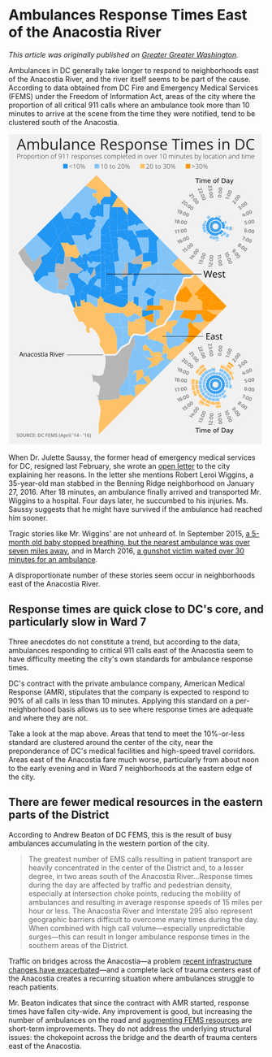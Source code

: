 # Ambulances Response Times East of the Anacostia River

*This article was originally published on [Greater Greater Washington](http://greatergreaterwashington.org/post/33374/ambulances-take-longer-to-reach-you-if-you-live-east-of-the-anacostia-river/).*

Ambulances in DC generally take longer to respond to neighborhoods east of the Anacostia River, and the river itself seems to be part of the cause. According to data obtained from DC Fire and Emergency Medical Services (FEMS) under the Freedom of Information Act, areas of the city where the proportion of all critical 911 calls where an ambulance took more than 10 minutes to arrive at the scene from the time they were notified, tend to be clustered south of the Anacostia.

![](/DC-FEMS/Visuals/FEMS_500.png)

When Dr. Julette Saussy, the former head of emergency medical services for DC, resigned last February, she wrote an [open letter](http://dcist.com/2016/02/_dr_jullette_saussy_resignation.php) to the city explaining her reasons. In the letter she mentions Robert Leroi Wiggins, a 35-year-old man stabbed in the Benning Ridge neighborhood on January 27, 2016. After 18 minutes, an ambulance finally arrived and transported Mr. Wiggins to a hospital. Four days later, he succumbed to his injuries. Ms. Saussy suggests that he might have survived if the ambulance had reached him sooner.

Tragic stories like Mr. Wiggins' are not unheard of. In September 2015, [a 5-month old baby stopped breathing, but the nearest ambulance was over seven miles away](http://greatergreaterwashington.org/www.nbcwashington.com/news/local/Young-Child-Dies-DC-324211401.html), and in March 2016, [a gunshot victim waited over 30 minutes for an ambulance](http://greatergreaterwashington.org/www.fox5dc.com/news/local-news/104327114-story).

A disproportionate number of these stories seem occur in neighborhoods east of the Anacostia River.

## Response times are quick close to DC's core, and particularly slow in Ward 7

Three anecdotes do not constitute a trend, but according to the data, ambulances responding to critical 911 calls east of the Anacostia seem to have difficulty meeting the city's own standards for ambulance response times.

DC's contract with the private ambulance company, American Medical Response (AMR), stipulates that the company is expected to respond to 90% of all calls in less than 10 minutes. Applying this standard on a per-neighborhood basis allows us to see where response times are adequate and where they are not.

Take a look at the map above. Areas that tend to meet the 10%-or-less standard are clustered around the center of the city, near the preponderance of DC's medical facilities and high-speed travel corridors. Areas east of the Anacostia fare much worse, particularly from about noon to the early evening and in Ward 7 neighborhoods at the eastern edge of the city.

## There are fewer medical resources in the eastern parts of the District

According to Andrew Beaton of DC FEMS, this is the result of busy ambulances accumulating in the western portion of the city.

>The greatest number of EMS calls resulting in patient transport are heavily concentrated in the center of the District and, to a lesser degree, in two areas south of the Anacostia River...Response times during the day are affected by traffic and pedestrian density, especially at intersection choke points, reducing the mobility of ambulances and resulting in average response speeds of 15 miles per hour or less. The Anacostia River and Interstate 295 also represent geographic barriers difficult to overcome many times during the day. When combined with high call volume—especially unpredictable surges—this can result in longer ambulance response times in the southern areas of the District.

Traffic on bridges across the Anacostia—a problem [recent infrastructure changes have exacerbated](http://greatergreaterwashington.org/post/26964/dc-made-it-more-appealing-to-drive-through-east-of-the-river-neighborhoods-to-get-between-maryland-/)—and a complete lack of trauma centers east of the Anacostia creates a recurring situation where ambulances struggle to reach patients.

Mr. Beaton indicates that since the contract with AMR started, response times have fallen city-wide. Any improvement is good, but increasing the number of ambulances on the road and [augmenting FEMS resources](https://www.washingtonpost.com/local/dc-considering-uber-in-place-of-ambulances-for-some-patients/2016/07/11/06ad0732-47b1-11e6-8dac-0c6e4accc5b1_story.html) are short-term improvements. They do not address the underlying structural issues: the chokepoint across the bridge and the dearth of trauma centers east of the Anacostia.

